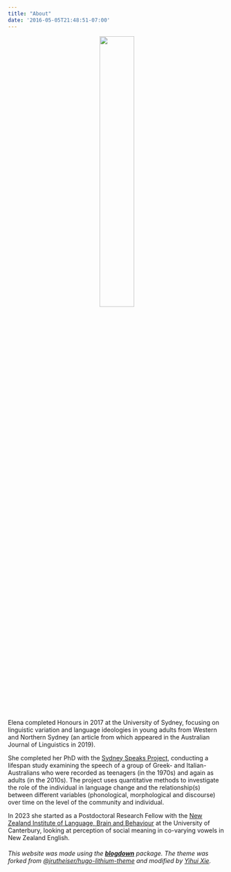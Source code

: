 ```yaml
---
title: "About"
date: '2016-05-05T21:48:51-07:00'
---
```

<p style="text-align:center;"><img src="/./about_files/Untitled design.png" alt="" width="40%" height="40%"> </p>

Elena completed Honours in 2017 at the University of Sydney, focusing on linguistic variation and language ideologies in young adults from Western and Northern Sydney (an article from which appeared in the Australian Journal of Linguistics in 2019).   

She completed her PhD with the [Sydney Speaks Project](http://dynamicsoflanguage.edu.au/sydney-speaks/), conducting a lifespan study examining the speech of a group of Greek- and Italian-Australians who were recorded as teenagers (in the 1970s) and again as adults (in the 2010s). The project uses quantitative methods to investigate the role of the individual in language change and the relationship(s) between different variables (phonological, morphological and discourse) over time on the level of the community and individual.

In 2023 she started as a Postdoctoral Research Fellow with the [New Zealand Institute of Language, Brain and Behaviour](https://www.canterbury.ac.nz/nzilbb/) at the University of Canterbury, looking at perception of social meaning in co-varying vowels in New Zealand English. 

###### This website was made using the [**blogdown**](https://github.com/rstudio/blogdown) package. The theme was forked from [@jrutheiser/hugo-lithium-theme](https://github.com/jrutheiser/hugo-lithium-theme) and modified by [Yihui Xie](https://github.com/yihui/hugo-lithium).
